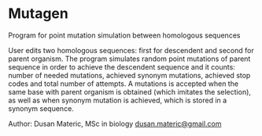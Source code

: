 Mutagen
=======

Program for point mutation simulation between homologous sequences

User edits two homologous sequences: first for descendent and second for parent organism. The program simulates random point mutations of parent sequence in order to achieve the descendent sequence and it counts: number of needed mutations, achieved synonym mutations, achieved stop codes and total number of attempts. A mutations is accepted when the same base with parent organism is obtained (which imitates the selection), as well as when synonym mutation is achieved, which is stored in a synonym sequence.


Author: Dusan Materic, MSc in biology
dusan.materic@gmail.com
